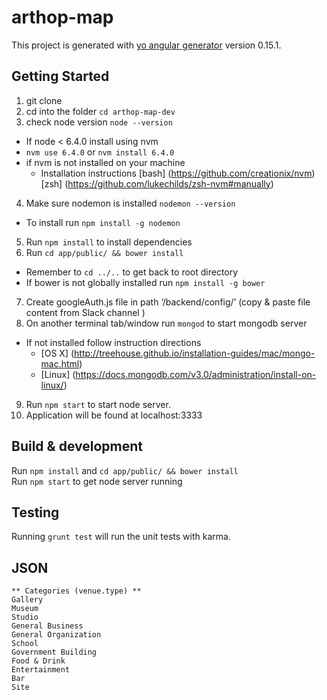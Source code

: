 # arthop-map

This project is generated with [yo angular generator](https://github.com/yeoman/generator-angular)
version 0.15.1.

## Getting Started
1. git clone
2. cd into the folder `cd arthop-map-dev`
3. check node version `node --version`
  * If node < 6.4.0 install using nvm
  * `nvm use 6.4.0` or `nvm install 6.4.0` 
  * if nvm is not installed on your machine
    * Installation instructions [bash] (https://github.com/creationix/nvm) [zsh] (https://github.com/lukechilds/zsh-nvm#manually)
4. Make sure nodemon is installed `nodemon --version`
  * To install run `npm install -g nodemon`
5. Run `npm install` to install dependencies
6. Run `cd app/public/ && bower install`
  * Remember to `cd ../..` to get back to root directory
  * If bower is not globally installed run `npm install -g bower`
7. Create googleAuth.js file in path ‘/backend/config/’ (copy & paste file content from Slack channel )
8. On another terminal tab/window run `mongod` to start mongodb server
  * If not installed follow instruction directions 
    * [OS X] (http://treehouse.github.io/installation-guides/mac/mongo-mac.html)
    * [Linux] (https://docs.mongodb.com/v3.0/administration/install-on-linux/)
9. Run `npm start` to start node server. 
10. Application will be found at localhost:3333

## Build & development

Run `npm install` and `cd app/public/ && bower install`<br/>
Run `npm start` to get node server running

## Testing

Running `grunt test` will run the unit tests with karma.

## JSON

```
** Categories (venue.type) **
Gallery
Museum
Studio
General Business
General Organization
School
Government Building
Food & Drink
Entertainment
Bar
Site
```
